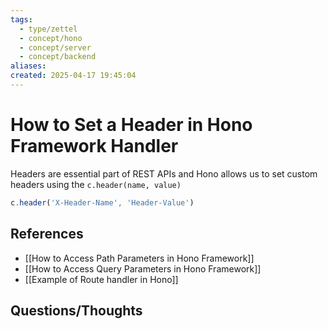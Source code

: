 ```yaml
---
tags:
  - type/zettel
  - concept/hono
  - concept/server
  - concept/backend
aliases: 
created: 2025-04-17 19:45:04
---
```

# How to Set a Header in Hono Framework Handler

Headers are essential part of REST APIs and Hono allows us to set custom headers using the `c.header(name, value)`

```ts
c.header('X-Header-Name', 'Header-Value')
```

## References

- [[How to Access Path Parameters in Hono Framework]]
- [[How to Access Query Parameters in Hono Framework]]
- [[Example of Route handler in Hono]]
## Questions/Thoughts